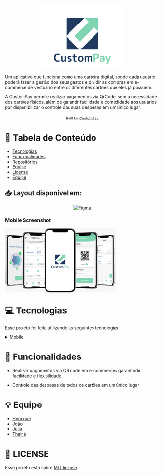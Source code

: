 <p align="center">
   <img src="./assets/logo.jpeg" alt="Happy" width="280"/>
</p>

Um aplicativo que funciona como uma carteira digital, aonde cada usuário poderá fazer a gestão dos seus gastos e dividir as compras em e-commerce de vestuário entre os diferentes cartões que eles já possuem.

A CustomPay permite realizar pagamentos via QrCode, sem a necessidade dos cartões físicos, além de garantir facilidade e comodidade aos usuários por disponibilizar o controle das suas despesas em um único lugar.

<div align="center">
  <sub>Built by
    <a href="https://github.com/custompay/custompay-server">CustomPay</a>
  </sub>
</div>

# :pushpin: Tabela de Conteúdo

* [Tecnologias](#computer-tecnologias)
* [Funcionalidades](#rocket-funcionalidades)
* [Repositórios](#computer-Repositórios)
* [Equipe](#equipe)
* [License](#closed_book-license)
* [Equipe](#bulb-Equipe)



## 📥 Layout disponivel em:  
<p align="center">
    <a title=".fig Mobile" href="https://www.figma.com/file/Mp1F0M7ELfmhLO4lrW14mo/PaySmart?node-id=0%3A1">
        <img alt="Figma" src="https://img.shields.io/badge/Versão Mobile-black?style=flat-square&logo=figma&logoColor=red" width="215px"/>
    </a>
</p>

### Mobile Screenshot
<div style="display: flex; flex-direction: 'row';">
   <img src="./assets/conjuntoMockup.jpeg" width="360">
</div>


# :computer: Tecnologias
Esse projeto foi feito utilizando as seguintes tecnologias:
<details>
  <summary>Mobile</summary>

-   [VS Code](https://code.visualstudio.com/)

</details>

# :rocket: Funcionalidades

- Realizar pagamentos via QR code em e-commerces garantindo facilidade e flexibilidade.

- Controle das despesas de todos os cartões em um único lugar.


# :bulb: Equipe
- [Henrique](https://www.linkedin.com/in/henriquegomess/)
- [João](https://www.linkedin.com/in/paulodocarmo/)
- [Julia](https://www.linkedin.com/in/julia-demuner/)
- [Thainá](https://www.linkedin.com/in/thaina-monteiro/)

# :closed_book: LICENSE

Esse projeto está sobre [MIT license](./LICENSE).
